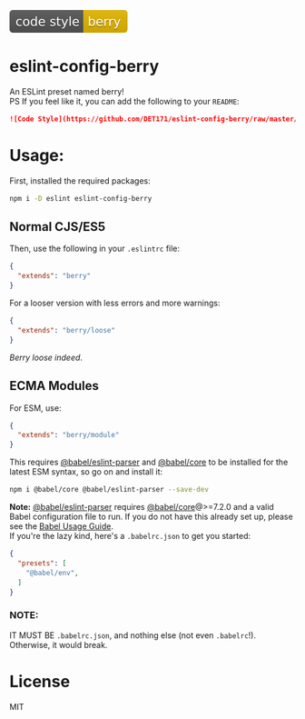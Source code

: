 ![Code Style](./code-style.svg)
# eslint-config-berry
An ESLint preset named berry! <br>
PS If you feel like it, you can add the following to your `README`:
```md
![Code Style](https://github.com/DET171/eslint-config-berry/raw/master/code-style.svg)
```

# Usage:
First, installed the required packages:
```sh
npm i -D eslint eslint-config-berry
```
## Normal CJS/ES5
Then, use the following in your `.eslintrc` file:
```json
{
  "extends": "berry"
}
```
For a looser version with less errors and more warnings:
```json
{
  "extends": "berry/loose"
}
```
*Berry loose indeed*.
## ECMA Modules
For ESM, use:
```json
{
  "extends": "berry/module"
}
```
This requires [@babel/eslint-parser](https://www.npmjs.com/package/@babel/eslint-parser) and [@babel/core](https://www.npmjs.com/package/@babel/core) to be installed for the latest ESM syntax, so go on and install it:
```sh
npm i @babel/core @babel/eslint-parser --save-dev
```
**Note:** [@babel/eslint-parser](https://www.npmjs.com/package/@babel/eslint-parser) requires [@babel/core](https://www.npmjs.com/package/@babel/core)@>=7.2.0 and a valid Babel configuration file to run. If you do not have this already set up, please see the [Babel Usage Guide](https://babeljs.io/docs/en/usage). <br>
If you're the lazy kind, here's a `.babelrc.json` to get you started:
```json
{
  "presets": [
    "@babel/env",
  ]
}

```
### NOTE:
 IT MUST BE `.babelrc.json`, and nothing else (not even `.babelrc`!).
Otherwise, it would break.

# License
MIT
